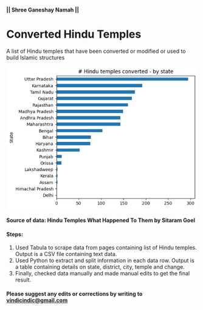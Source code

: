 #### || Shree Ganeshay Namah || 
  
  
# Converted Hindu Temples
A list of Hindu temples that have been converted or modified or used to build Islamic structures

![n_converted_hindu_temples_by_state](count_by_state.png)

#### Source of data: Hindu Temples What Happened To Them by Sitaram Goel

#### Steps:
1. Used Tabula to scrape data from pages containing list of Hindu temples. Output is a CSV file containing text data.
2. Used Python to extract and split information in each data row. Output is a table containing details on state, district, city, temple and change.
3. Finally, checked data manually and made manual edits to get the final result.

#### Please suggest any edits or corrections by writing to vindicindic@gmail.com
